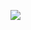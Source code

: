![](https://github.com/MrRoiPanda/PandaMUGEN/blob/f17504479505aa5563281a2300dc4ea0006bb461/pandaMUGEN.gif)